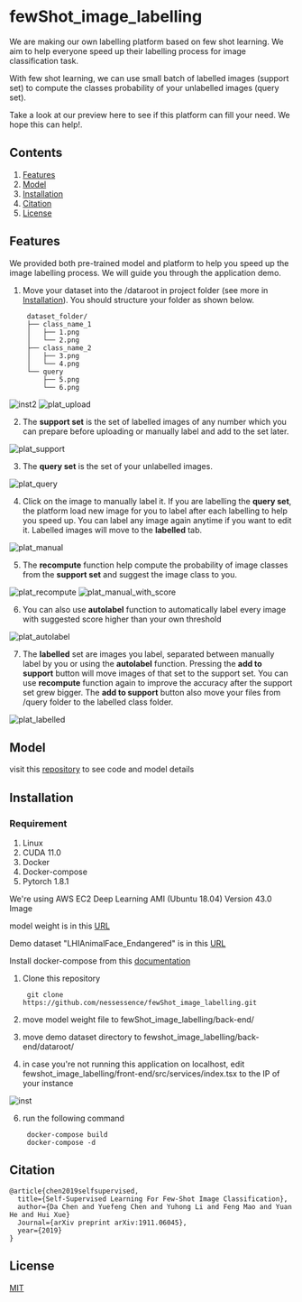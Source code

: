 # fewShot_image_labelling

We are making our own labelling platform based on few shot learning. We aim to help everyone speed up their labelling process for image classification task.

With few shot learning, we can use small batch of labelled images (support set) to compute the classes probability of your unlabelled images (query set).

Take a look at our preview here to see if this platform can fill your need. We hope this can help!.

## Contents
1. [Features](#features)
2. [Model](#model)
3. [Installation](#installation)
4. [Citation](#citation)
5. [License](#license)

## Features

We provided both pre-trained model and platform to help you speed up the image labelling process. We will guide you through the application demo.

1. Move your dataset into the /dataroot in project folder (see more in [Installation](#installation)). You should structure your folder as shown below.

        dataset_folder/
        ├── class_name_1
        │   ├── 1.png
        │   └── 2.png
        ├── class_name_2
        │   ├── 3.png
        │   └── 4.png
        └── query
            ├── 5.png
            └── 6.png

![inst2](https://user-images.githubusercontent.com/42630588/118369697-90133380-b5ce-11eb-91ce-8e5eda7f0256.JPG)
![plat_upload](https://user-images.githubusercontent.com/42630588/118367214-2ba2a500-b5cb-11eb-883c-9919c0711781.JPG)

2. The **support set** is the set of labelled images of any number which you can prepare before uploading or manually label and add to the set later. 

![plat_support](https://user-images.githubusercontent.com/42630588/118365579-876b2f00-b5c7-11eb-9dbe-a0ac670bb725.JPG)

3. The **query set** is the set of your unlabelled images.

![plat_query](https://user-images.githubusercontent.com/42630588/118365576-85a16b80-b5c7-11eb-8ea3-808ea34e61a0.JPG)

4. Click on the image to manually label it. If you are labelling the **query set**, the platform load new image for you to label after each labelling to help you speed up. You can label any image again anytime if you want to edit it. Labelled images will move to the **labelled** tab.

![plat_manual](https://user-images.githubusercontent.com/42630588/118365581-8803c580-b5c7-11eb-95a3-32a9c6d7dfd5.JPG)

5. The **recompute** function help compute the probability of image classes from the **support  set** and suggest the image class to you.

![plat_recompute](https://user-images.githubusercontent.com/42630588/118365580-8803c580-b5c7-11eb-967f-429d6b61852d.JPG)
![plat_manual_with_score](https://user-images.githubusercontent.com/42630588/118365582-889c5c00-b5c7-11eb-9570-b85c8e698001.JPG)

6. You can also use **autolabel** function to automatically label every image with suggested score higher than your own threshold

![plat_autolabel](https://user-images.githubusercontent.com/42630588/118365578-86d29880-b5c7-11eb-9112-684294841af6.JPG)

7. The **labelled** set are images you label, separated between manually label by you or using the **autolabel** function. Pressing the **add to support** button will move images of that set to the support set. You can use **recompute** function again to improve the accuracy after the support set grew bigger. The **add to support** button also move your files from /query folder to the labelled class folder.

![plat_labelled](https://user-images.githubusercontent.com/42630588/118365583-889c5c00-b5c7-11eb-8a91-19fe58b08f02.JPG)

## Model

visit this [repository](https://github.com/nessessence/SSL-FEW-SHOT) to see code and model details

## Installation

### Requirement

1. Linux
2. CUDA 11.0
3. Docker
4. Docker-compose
5. Pytorch 1.8.1

We're using AWS EC2 Deep Learning AMI (Ubuntu 18.04) Version 43.0 Image

model weight is in this [URL](https://drive.google.com/file/d/13uXdGpwJCPgu4ECg5cy_MVxRR5tPZIWC/view?usp=sharing)

Demo dataset "LHIAnimalFace_Endangered" is in this [URL](https://drive.google.com/file/d/1puEjfSZrkx3IB3BRIIbCgirnk-4Ba3tA/view?usp=sharing)

Install docker-compose from this [documentation](https://docs.docker.com/compose/install/)

1. Clone this repository

        git clone https://github.com/nessessence/fewShot_image_labelling.git

3. move model weight file to fewShot_image_labelling/back-end/
4. move demo dataset directory to fewshot_image_labelling/back-end/dataroot/
5. in case you're not running this application on localhost, edit fewshot_image_labelling/front-end/src/services/index.tsx to the IP of your instance

![inst](https://user-images.githubusercontent.com/42630588/118369606-2b57d900-b5ce-11eb-9457-b731e3c7e410.JPG)

6. run the following command

        docker-compose build
        docker-compose -d

## Citation

    @article{chen2019selfsupervised,
      title={Self-Supervised Learning For Few-Shot Image Classification},
      author={Da Chen and Yuefeng Chen and Yuhong Li and Feng Mao and Yuan He and Hui Xue}
      Journal={arXiv preprint arXiv:1911.06045},
      year={2019}
    }

## License

[MIT](LICENSE)
